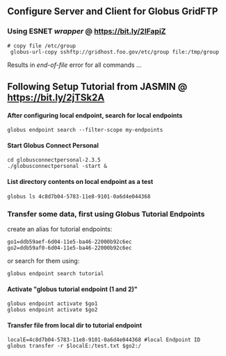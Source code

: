 ## Configure Server and Client for Globus GridFTP
### Using ESNET *wrapper* @ https://bit.ly/2IFapiZ
```
# copy file /etc/group
 globus-url-copy sshftp://gridhost.foo.gov/etc/group file:/tmp/group
``` 
Results in *end-of-file* error for all commands ...

## Following Setup Tutorial from JASMIN @ https://bit.ly/2jTSk2A
#### After configuring local endpoint, search for local endpoints
 ```
globus endpoint search --filter-scope my-endpoints
```
#### Start Globus Connect Personal
```
cd globusconnectpersonal-2.3.5
./globusconnectpersonal -start &
```
#### List directory contents on local endpoint as a test
```
globus ls 4c8d7b04-5783-11e8-9101-0a6d4e044368
```

### Transfer some data, first using Globus Tutorial Endpoints
create an alias for tutorial endpoints: 
```
go1=ddb59aef-6d04-11e5-ba46-22000b92c6ec
go2=ddb59af0-6d04-11e5-ba46-22000b92c6ec
```
or search for them using:
```
globus endpoint search tutorial
```

#### Activate "globus tutorial endpoint (1 and 2)"
```
globus endpoint activate $go1
globus endpoint activate $go2
```

#### Transfer file from local dir to tutorial endpoint
```
localE=4c8d7b04-5783-11e8-9101-0a6d4e044368 #local Endpoint ID
globus transfer -r $localE:/test.txt $go2:/
```
